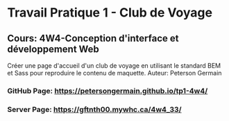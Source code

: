 # Travail Pratique 1 - Club de Voyage
## Cours: 4W4-Conception d'interface et développement Web

Créer une page d'accueil d'un club de voyage en utilisant le standard BEM et Sass pour reproduire
le contenu de maquette.
Auteur: Peterson Germain
### GitHub Page: https://petersongermain.github.io/tp1-4w4/
### Server Page: https://gftnth00.mywhc.ca/4w4_33/
